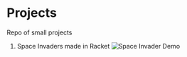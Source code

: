 # Projects
Repo of small projects 

1. Space Invaders made in Racket
   ![Space Invader Demo](https://github.com/user-attachments/assets/b4a94df2-af18-4636-93b4-dccbfd821a78)

